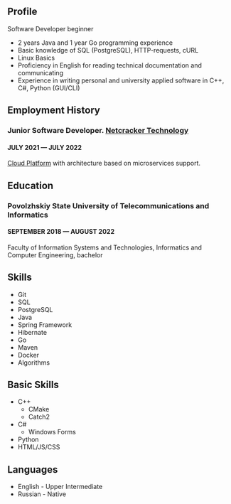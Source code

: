 ## Profile

Software Developer beginner

- 2 years Java and 1 year Go programming experience
- Basic knowledge of SQL (PostgreSQL), HTTP-requests, cURL
- Linux Basics
- Proficiency in English for reading technical documentation and communicating
- Experience in writing personal and university applied software in C++, C#, Python (GUI/CLI)

## Employment History

### __Junior Software Developer. [Netcracker Technology](https://www.netcracker.com)__

#### JULY 2021 — JULY 2022

[Cloud Platform](https://www.netcracker.com/portfolio/products/cloud-platform) with architecture based on microservices support.

## Education

### __Povolzhskiy State University of Telecommunications and Informatics__

#### SEPTEMBER 2018 — AUGUST 2022

Faculty of Information Systems and Technologies, Informatics and Computer Engineering, bachelor

## Skills

- Git
- SQL
- PostgreSQL
- Java
- Spring Framework
- Hibernate
- Go
- Maven
- Docker
- Algorithms

## Basic Skills

- C++
  - CMake
  - Catch2
- C#
  - Windows Forms
- Python
- HTML/JS/CSS

## Languages

- English - Upper Intermediate
- Russian - Native
